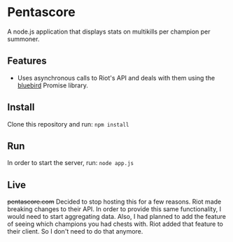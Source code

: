 # Pentascore
A node.js application that displays stats on multikills per champion per
summoner.

## Features
* Uses asynchronous calls to Riot's API and deals with them using the [bluebird](https://github.com/petkaantonov/bluebird)
Promise library.

## Install
Clone this repository and run:
`npm install`

## Run
In order to start the server, run:
`node app.js`

## Live
~~pentascore.com~~ Decided to stop hosting this for a few reasons.
Riot made breaking changes to their API. In order to provide this same functionality, I would need to start aggregating data. Also,
I had planned to add the feature of seeing which champions you had chests with. Riot added that feature to their client. So I don't need
to do that anymore.
